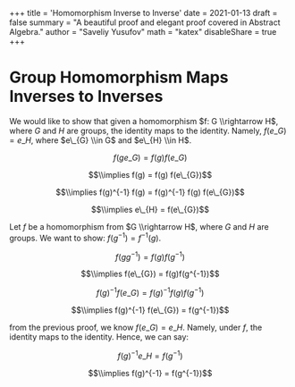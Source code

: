 +++
title = 'Homomorphism Inverse to Inverse'
date = 2021-01-13
draft = false
summary = "A beautiful proof and elegant proof covered in Abstract Algebra."
author = "Saveliy Yusufov"
math = "katex"
disableShare = true
+++

Group Homomorphism Maps Inverses to Inverses
============================================

We would like to show that given a homomorphism $f: G \\rightarrow H$, where $G$ and $H$ are groups, the identity maps to the identity. Namely, $f(e\_{G}) = e\_{H}$, where $e\_{G} \\in G$ and $e\_{H} \\in H$.

$$f(g e\_{G}) = f(g)f(e\_{G})$$

$$\\implies f(g) = f(g) f(e\_{G})$$

$$\\implies f(g)^{-1} f(g) = f(g)^{-1} f(g) f(e\_{G})$$

$$\\implies e\_{H} = f(e\_{G})$$

Let $f$ be a homomorphism from $G \\rightarrow H$, where $G$ and $H$ are groups. We want to show: $f(g^{-1}) = f^{-1}(g)$.

$$f(gg^{-1}) = f(g)f(g^{-1})$$

$$\\implies f(e\_{G}) = f(g)f(g^{-1})$$

$$f(g)^{-1} f(e\_{G}) = f(g)^{-1} f(g)f(g^{-1})$$

$$\\implies f(g)^{-1} f(e\_{G}) = f(g^{-1})$$

from the previous proof, we know $f(e\_{G}) = e\_{H}$. Namely, under $f$, the identity maps to the identity. Hence, we can say:

$$ f(g)^{-1} e\_{H}= f(g^{-1})$$

$$\\implies f(g)^{-1} = f(g^{-1})$$